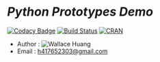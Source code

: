 # ___Python Prototypes Demo___

[![Codacy Badge](https://api.codacy.com/project/badge/Grade/e37936add8234ac6bfc381da8f3d028b)](https://www.codacy.com/app/LeagueForHacker/Python-Prototypes-Demo?utm_source=github.com&utm_medium=referral&utm_content=LeagueForHacker/Python-Prototypes-Demo&utm_campaign=badger)
[![Build Status](https://travis-ci.org/LeagueForHacker/Python-Prototypes-Demo.svg?branch=master)](https://travis-ci.org/LeagueForHacker/)
[![CRAN](https://img.shields.io/cran/l/devtools.svg?style=plastic)](https://github.com/LeagueForHacker/Python-Prototypes-Demo/blob/master/LICENSE)

* Author : ![Wallace Huang](https://github.com/BiyuHuang)
* Email  : h417652303@gmail.com
